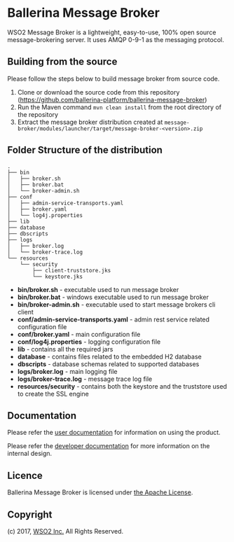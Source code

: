# Ballerina Message Broker

WSO2 Message Broker is a lightweight, easy-to-use, 100% open source message-brokering server. It uses AMQP 0-9-1
as the messaging protocol.

## Building from the source

Please follow the steps below to build message broker from source code.

1. Clone or download the source code from this repository (https://github.com/ballerina-platform/ballerina-message-broker)
2. Run the Maven command `mvn clean install` from the root directory of the repository
3. Extract the message broker distribution created at
`message-broker/modules/launcher/target/message-broker-<version>.zip`

## Folder Structure of the distribution

```
.
├── bin
│   ├── broker.sh
│   ├── broker.bat
│   └── broker-admin.sh
├── conf
│   ├── admin-service-transports.yaml
│   ├── broker.yaml
│   └── log4j.properties
├── lib
├── database
├── dbscripts
├── logs
│   ├── broker.log
│   └── broker-trace.log
└── resources
    └── security
        ├── client-truststore.jks
        └── keystore.jks

```

- **bin/broker.sh** - executable used to run message broker
- **bin/broker.bat** - windows executable used to run message broker
- **bin/broker-admin.sh** - executable used to start message brokers cli client
- **conf/admin-service-transports.yaml** - admin rest service related configuration file
- **conf/broker.yaml** - main configuration file
- **conf/log4j.properties** - logging configuration file
- **lib** - contains all the required jars
- **database** - contains files related to the embedded H2 database
- **dbscripts** - database schemas related to supported databases
- **logs/broker.log** - main logging file
- **logs/broker-trace.log** - message trace log file
- **resources/security** - contains both the keystore and the truststore used to create the SSL engine

## Documentation

Please refer the [user documentation](https://github.com/ballerina-platform/ballerina-message-broker/blob/master/docs/user-doc-index.md) for information on using the product.

Please refer the [developer documentation](https://github.com/ballerina-platform/ballerina-message-broker/blob/master/docs/developer-doc-index.md) for more information on the internal design.

## Licence

Ballerina Message Broker is licensed under [the Apache License](http://www.apache.org/licenses/LICENSE-2.0).

## Copyright

(c) 2017, [WSO2 Inc.](http://www.wso2.org) All Rights Reserved.